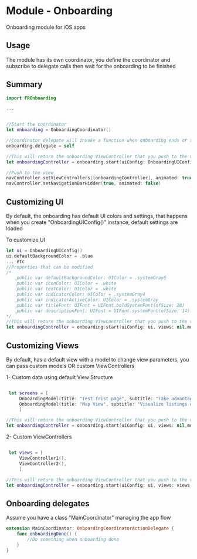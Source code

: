 # Module - Onboarding

Onboarding module for iOS apps

## Usage

The module has its own coordinator, you define the coordinator and subscribe to delegate calls then wait for the onboarding to be finished

## Summary

```swift
import FROnboarding

...


//Start the coordinator
let onboarding = OnboardingCoordinator()

//Coordinator delegate will invoke a function when onboarding ends or skipped by user
onboarding.delegate = self

//This will return the onboarding ViewController that you push to the view
let onboardingController = onboarding.start(uiConfig: OnboardingUIConfig(), views: nil,models: dependency.makeOnboardingScreens())

//Push to the view
navController.setViewControllers([onboardingController], animated: true)
navController.setNavigationBarHidden(true, animated: false)
```

## Customizing UI

By default, the onboarding has default UI colors and settings, that happens when you create "OnboardingUIConfig()" instance, default settings are loaded

To customize UI

```swift
let ui = OnboardingUIConfig()
ui.defaultBackgroundColor = .blue
... etc
//Properties that can be modified
/*
    public var defaultBackgroundColor: UIColor = .systemGray6
    public var iconColor: UIColor = .white
    public var textColor: UIColor = .white
    public var indicatorColor: UIColor = .systemGray4
    public var indicatorActiveColor: UIColor = .systemGray
    public var titleFont: UIFont = UIFont.boldSystemFont(ofSize: 28)
    public var descriptionFont: UIFont = UIFont.systemFont(ofSize: 14)
*/
//This will return the onboarding ViewController that you push to the view
let onboardingController = onboarding.start(uiConfig: ui, views: nil,models: dependency.makeOnboardingScreens())
```

## Customizing Views

By default, has a default view with a model to change view parameters, you can pass custom models OR custom ViewControllers

1- Custom data using default View Structure

```swift

 let screens = [
     OnboardingModel(title: "Test frist page", subtitle: "Take advantage of our amazing template to launch your iOS app today.", icon: "classifieds-logo"),
     OnboardingModel(title: "Map View", subtitle: "Visualize listings on the map to make your search easier.", icon: "apple-icon"),
     ]

//This will return the onboarding ViewController that you push to the view
let onboardingController = onboarding.start(uiConfig: ui, views: nil,models: screens)
```

2- Custom ViewControllers

```swift

 let views = [
     ViewController1(),
     ViewController2(),
     ]

//This will return the onboarding ViewController that you push to the view
let onboardingController = onboarding.start(uiConfig: ui, views: views,models: nil)
```

## Onboarding delegates

Assume you have a class "MainCoordinator" managing the app flow

```swift
extension MainCoordinator: OnboardingCoordinatorActionDelegate {
    func onboardingDone() {
        //Do something when onboarding done
    }
}
```

